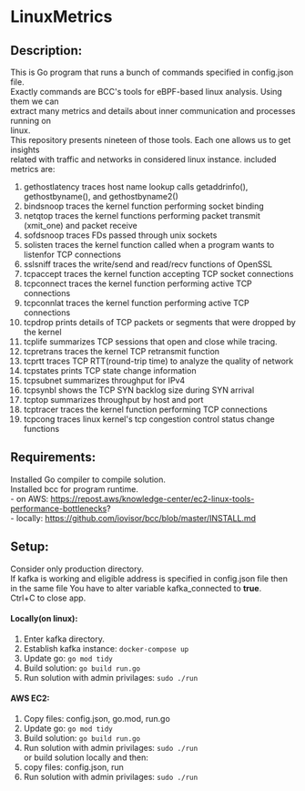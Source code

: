 # LinuxMetrics

## Description:
This is Go program that runs a bunch of commands specified in config.json file. \
Exactly commands are BCC's tools for eBPF-based linux analysis. Using them we can \
extract many metrics and details about inner communication and processes running on \
linux.\
    This repository presents nineteen of those tools. Each one allows us to get insights \
related with traffic and networks in considered linux instance. included metrics are:
1. gethostlatency traces host name lookup calls getaddrinfo(), gethostbyname(), and gethostbyname2()
2. bindsnoop traces the kernel function performing socket binding
3. netqtop traces the kernel functions performing packet transmit (xmit_one) and packet receive
4. sofdsnoop traces FDs passed through unix sockets
5. solisten traces the kernel function called when a program wants to listenfor TCP connections
6. sslsniff traces the write/send and read/recv functions of OpenSSL
7. tcpaccept traces the kernel function accepting TCP socket connections
8. tcpconnect traces the kernel function performing active TCP connections
9. tcpconnlat traces the kernel function performing active TCP connections
10. tcpdrop prints details of TCP packets or segments that were dropped by the kernel
11. tcplife summarizes TCP sessions that open and close while tracing.
12. tcpretrans traces the kernel TCP retransmit function
13. tcprtt traces TCP RTT(round-trip time) to analyze the quality of network
14. tcpstates prints TCP state change information
15. tcpsubnet summarizes throughput for IPv4
16. tcpsynbl shows the TCP SYN backlog size during SYN arrival
17. tcptop summarizes throughput by host and port
18. tcptracer traces the kernel function performing TCP connections
19. tcpcong traces linux kernel's tcp congestion control status change functions

## Requirements:
Installed Go compiler to compile solution.\
Installed bcc for program runtime.\
    - on AWS: https://repost.aws/knowledge-center/ec2-linux-tools-performance-bottlenecks? \
    - locally: https://github.com/iovisor/bcc/blob/master/INSTALL.md

## Setup:
Consider only production directory.\
If kafka is working and eligible address is specified in config.json file then\
in the same file You have to alter variable kafka_connected to **true**.\
Ctrl+C to close app.

#### Locally(on linux):
1. Enter kafka directory.
2. Establish kafka instance: `docker-compose up`
3. Update go: `go mod tidy`
4. Build solution: `go build run.go`
5. Run solution with admin privilages: `sudo ./run`

#### AWS EC2:
1. Copy files: config.json, go.mod, run.go
2. Update go: `go mod tidy`
3. Build solution: `go build run.go`
4. Run solution with admin privilages: `sudo ./run`
\
or build solution locally and then:
1. copy files: config.json, run
2. Run solution with admin privilages: `sudo ./run`
